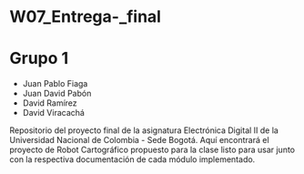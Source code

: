 # W07_Entrega-_final

# Grupo 1

 - Juan Pablo Fiaga
 - Juan David Pabón
 - David Ramírez
 - David Viracachá

Repositorio del proyecto final de la asignatura Electrónica Digital II de la Universidad Nacional de Colombia - Sede Bogotá.
Aquí encontrará el proyecto de Robot Cartográfico propuesto para la clase listo para usar junto con la respectiva documentación de cada módulo implementado.


